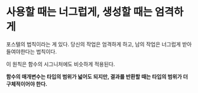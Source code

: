 # 사용할 때는 너그럽게, 생성할 때는 엄격하게

포스텔의 법칙이라는 게 있다. 당신의 작업은 엄격하게 하고, 남의 작업은 너그럽게 받아 들여야한다는 법칙이다.

이 원칙은 함수의 시그니처에도 비슷하게 적용된다.

**함수의 매개변수는 타입의 범위가 넓어도 되지만, 결과를 반환할 때는 타입의 범위가 더 구체적이어야 한다.**
